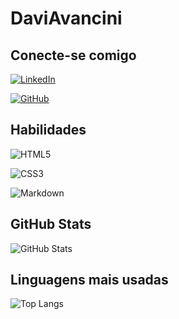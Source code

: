 # DaviAvancini 

## Conecte-se comigo
[![LinkedIn](https://img.shields.io/badge/LinkedIn-black?style=for-the-badge&logo=linkedin&logoColor=fffec4)](https://www.linkedin.com/in/davi-avancini-0849ba2a7/)

[![GitHub](https://img.shields.io/badge/GitHub-black?style=for-the-badge&logo=github&logoColor=fffec4)](https://github.com/DaviAvancini)

## Habilidades
![HTML5](https://img.shields.io/badge/HTML5-E34F26?style=for-the-badge&logo=html5&logoColor=white)

![CSS3](https://img.shields.io/badge/CSS3-1572B6?style=for-the-badge&logo=css3&logoColor=white)

![Markdown](https://img.shields.io/badge/Markdown-000?style=for-the-badge&logo=markdown)
## GitHub Stats
![GitHub Stats](https://github-readme-stats.vercel.app/api?username=DaviAvancini&theme=transparent&bg_color=000&border_color=fffec4&show_icons=true&icon_color=fffec4&title_color=fffec4&text_color=FFF)

## Linguagens mais usadas
![Top Langs](https://github-readme-stats-git-masterrstaa-rickstaa.vercel.app/api/top-langs/?username=DaviAvancini&layout=compact&bg_color=000&border_color=fffec4&title_color=fffec4&text_color=FFF)